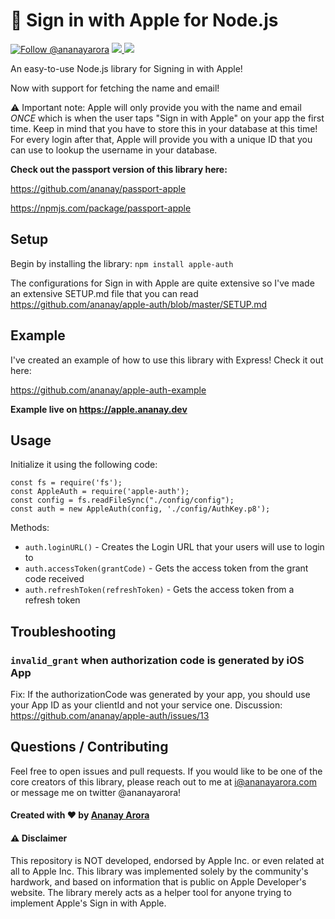 #  Sign in with Apple for Node.js

<a href="https://twitter.com/intent/follow?screen_name=ananayarora"><img src="https://img.shields.io/twitter/follow/ananayarora.svg?label=Follow%20@ananayarora" alt="Follow @ananayarora"></img></a>
<a href="https://npmjs.com/package/apple-auth">
  <img src="https://img.shields.io/npm/dt/apple-auth.svg"></img>
  <img src="https://img.shields.io/npm/v/apple-auth.svg"></img>
</a>
</p>

An easy-to-use Node.js library for Signing in with Apple!

Now with support for fetching the name and email!

⚠️ Important note: Apple will only provide you with the name and email *ONCE* which is when the user taps "Sign in with Apple" on your app the first time. Keep in mind that you have to store this in your database at this time! For every login after that, Apple will provide you with a unique ID that you can use to lookup the username in your database.

**Check out the passport version of this library here:**

https://github.com/ananay/passport-apple

https://npmjs.com/package/passport-apple

## Setup

Begin by installing the library:
```npm install apple-auth```

The configurations for Sign in with Apple are quite extensive so I've made an extensive SETUP.md file that you can read
https://github.com/ananay/apple-auth/blob/master/SETUP.md

## Example

I've created an example of how to use this library with Express! Check it out here:

https://github.com/ananay/apple-auth-example

**Example live on https://apple.ananay.dev**

## Usage

Initialize it using the following code:
```
const fs = require('fs');
const AppleAuth = require('apple-auth');
const config = fs.readFileSync("./config/config");
const auth = new AppleAuth(config, './config/AuthKey.p8');
```

Methods:
- ```auth.loginURL()``` - Creates the Login URL that your users will use to login to
- ```auth.accessToken(grantCode)``` - Gets the access token from the grant code received
- ```auth.refreshToken(refreshToken)``` - Gets the access token from a refresh token

## Troubleshooting

### `invalid_grant` when authorization code is generated by iOS App
Fix: If the authorizationCode was generated by your app, you should use your App ID as your clientId and not your service one. Discussion: https://github.com/ananay/apple-auth/issues/13

## Questions / Contributing

Feel free to open issues and pull requests. If you would like to be one of the core creators of this library, please reach out to me at i@ananayarora.com or message me on twitter @ananayarora!

<h4> Created with ❤️ by <a href="https://ananayarora.com">Ananay Arora</a></h4>


#### ⚠️ Disclaimer
This repository is NOT developed, endorsed by Apple Inc. or even related at all to Apple Inc. This library was implemented solely by the community's hardwork, and based on information that is public on Apple Developer's website. The library merely acts as a helper tool for anyone trying to implement Apple's Sign in with Apple.

